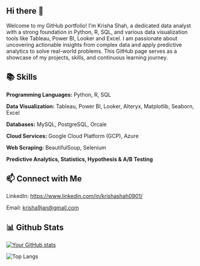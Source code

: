 ## Hi there 👋

Welcome to my GitHub portfolio! I'm Krisha Shah, a dedicated data analyst with a strong foundation in Python, R, SQL, and various data visualization tools like Tableau, Power BI, Looker and Excel. I am passionate about uncovering actionable insights from complex data and apply predictive analytics to solve real-world problems. This GitHub page serves as a showcase of my projects, skills, and continuous learning journey.

## 📚 Skills
**Programming Languages:** Python, R, SQL

**Data Visualization:** Tableau, Power BI, Looker, Alteryx, Matplotlib, Seaborn, Excel

**Databases:** MySQL, PostgreSQL, Orcale

**Cloud Services:** Google Cloud Platform (GCP), Azure

**Web Scraping:** BeautifulSoup, Selenium

**Predictive Analytics, Statistics, Hypothesis & A/B Testing**

## 📫 Connect with Me
LinkedIn: https://www.linkedin.com/in/krishashah0901/

Email: krisha9jan@gmail.com

## 📊 Github Stats
[![Your GitHub stats](https://github-readme-stats.vercel.app/api?username=krishashah911)](https://github.com/krishashah911/github-readme-stats)

![Top Langs](https://github-readme-stats.vercel.app/api/top-langs/?username=krishashah911&hide_progress=true)
